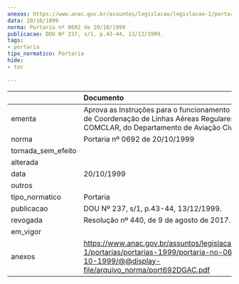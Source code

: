 ```yaml
---
anexos: https://www.anac.gov.br/assuntos/legislacao/legislacao-1/portarias/portarias-1999/portaria-no-0692-de-20-10-1999/@@display-file/arquivo_norma/port692DGAC.pdf
data: 20/10/1999
norma: Portaria nº 0692 de 20/10/1999
publicacao: DOU Nº 237, s/1, p.43-44, 13/12/1999.
tags:
- portaria
tipo_normatico: Portaria
hide: 
- toc 
 
---
```


|                    | Documento                                                                                                                                                     |
|:-------------------|:--------------------------------------------------------------------------------------------------------------------------------------------------------------|
| ementa             | Aprova as Instruções para o funcionamento da Comissão de Coordenação de Linhas Aéreas Regulares - COMCLAR, do Departamento de Aviação Civil DAC.              |
| norma              | Portaria nº 0692 de 20/10/1999                                                                                                                                |
| tornada_sem_efeito |                                                                                                                                                               |
| alterada           |                                                                                                                                                               |
| data               | 20/10/1999                                                                                                                                                    |
| outros             |                                                                                                                                                               |
| tipo_normatico     | Portaria                                                                                                                                                      |
| publicacao         | DOU Nº 237, s/1, p.43-44, 13/12/1999.                                                                                                                         |
| revogada           | Resolução nº 440, de 9 de agosto de 2017.                                                                                                                     |
| em_vigor           |                                                                                                                                                               |
| anexos             | https://www.anac.gov.br/assuntos/legislacao/legislacao-1/portarias/portarias-1999/portaria-no-0692-de-20-10-1999/@@display-file/arquivo_norma/port692DGAC.pdf |